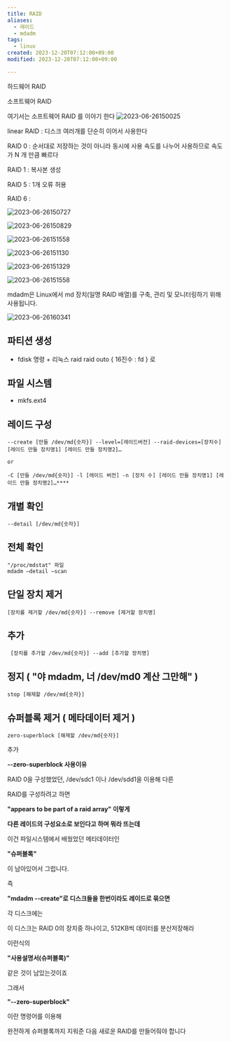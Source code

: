 ```yaml
---
title: RAID
aliases:
  - 레이드
  - mdadm
tags:
  - linux
created: 2023-12-20T07:12:00+09:00
modified: 2023-12-20T07:12:00+09:00

---
```



하드웨어 RAID

소프트웨어 RAID

여기서는 소프트웨어 RAID 를 이야기 한다
![2023-06-26150025](../08.media/20230626150025.png)


linear RAID : 디스크 여러개를 단순히 이어서 사용한다

RAID 0 : 순서대로 저장하는 것이 아니라 동시에 사용 속도를 나누어 사용하므로 속도가 N 개 만큼 빠르다

RAID 1 : 복사본 생성

RAID 5 : 1개 오류 허용

RAID 6 :


![2023-06-26150727](../08.media/20230626150727.png)

![2023-06-26150829](../08.media/20230626150829.png)
  
![2023-06-26151558](../08.media/20230626151558.png)

![2023-06-26151130](../08.media/20230626151130.png)

![2023-06-26151329](../08.media/20230626151329.png)

![2023-06-26151558](../08.media/20230626151558.png)
  



mdadm은 Linux에서 md 장치(일명 RAID 배열)를 구축, 관리 및 모니터링하기 위해 사용됩니다.  
  
  
![2023-06-26160341](../08.media/20230626160341.png)

  


## 파티션 생성

- fdisk 명령 + 리눅스 raid raid outo { 16진수 : fd } 로

## 파일 시스템

- mkfs.ext4

## 레이드 구성

```shell
--create [만들 /dev/md{숫자}] --level=[레이드버전] --raid-devices=[장치수] [레이드 만들 장치명1] [레이드 만들 장치명2]…

or

-C [만들 /dev/md{숫자}] -l [레이드 버전] -n [장치 수] [레이드 만들 장치명1] [레이드 만들 장치명2]…****
```

  


## 개별 확인

`--detail [/dev/md{숫자}]`

## 전체 확인

```shell
"/proc/mdstat" 파일
mdadm —detail —scan
```

  


## 단일 장치 제거

`[장치를 제거할 /dev/md{숫자}] --remove [제거할 장치명]`

## 추가

` [장치를 추가할 /dev/md{숫자}] --add [추가할 장치명]`

  


## 정지 ( "야 mdadm, 너 /dev/md0 계산 그만해" )

`stop [해제할 /dev/md{숫자}]`

  

## 슈퍼블록 제거 ( 메타데이터 제거 )

`zero-superblock [해제할 /dev/md{숫자}]`

  

  

  

  

  

  

  

  

  

  

  

  

  

  

추가

**--zero-superblock 사용이유**

RAID 0을 구성했었던, /dev/sdc1 이나 /dev/sdd1을 이용해 다른

RAID를 구성하려고 하면

**"appears to be part of a raid array" 이렇게**

**다른 레이드의 구성요소로 보인다고 하며 뭐라 뜨는데**

이건 파일시스템에서 배웠었던 메타데이터인

**"슈퍼블록"**

이 남아있어서 그럽니다.

즉

**"mdadm --create"로 디스크들을 한번이라도 레이드로 묶으면**

각 디스크에는

이 디스크는 RAID 0의 장치중 하나이고, 512KB씩 데이터를 분산저장해라

이런식의

**"사용설명서(슈퍼블록)"**

같은 것이 남있는것이죠

그래서

**"--zero-superblock"**

이란 명령어를 이용해

완전하게 슈퍼블록까지 지워준 다음 새로운 RAID를 만들어줘야 합니다